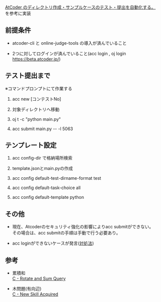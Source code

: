 [AtCoder のディレクトリ作成・サンプルケースのテスト・提出を自動化する。](https://qiita.com/takeaship/items/d0718066922612648eaa)を参考に実装  

## 前提条件

- atcoder-cli と online-judge-tools の導入が済んでいること

- 2つに対してログインが済んでいること(acc login , oj login https://beta.atcoder.jp/)

## テスト提出まで

※コマンドプロンプトにて作業する

1. acc new [コンテストNo]

1. 対象ディレクトリへ移動

1. oj t -c "python main.py"

1. acc submit main.py -- -l 5063

##  テンプレート設定

1. acc config-dir で格納場所検索

1. template.jsonとmain.pyの作成

1. acc config default-test-dirname-format test

1. acc config default-task-choice all

1. acc config default-template python

## その他

- 現在、Atcoderのセキュリティ強化の影響によりacc submitができない。  
その場合は、acc submitの手順は手動で行う必要あり。

- acc loginができないケースが発言([対処法](https://kaiyou9.com/acc_and_oj_login_failed/))

## 参考

- 累積和  
[C - Rotate and Sum Query](https://atcoder.jp/contests/abc425/tasks/abc425_c)

- 木問題(有向辺)  
[C - New Skill Acquired ](https://atcoder.jp/contests/abc424/tasks/abc424_c)